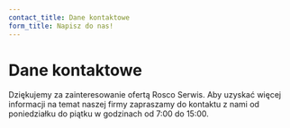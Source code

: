 ```yaml
---
contact_title: Dane kontaktowe
form_title: Napisz do nas!
---
```

  <h1 class="text-center">Dane kontaktowe</h1>   

Dziękujemy za zainteresowanie ofertą Rosco Serwis. 
Aby uzyskać więcej informacji na temat naszej firmy zapraszamy do kontaktu z nami od poniedziałku do piątku w godzinach od 7:00 do 15:00.